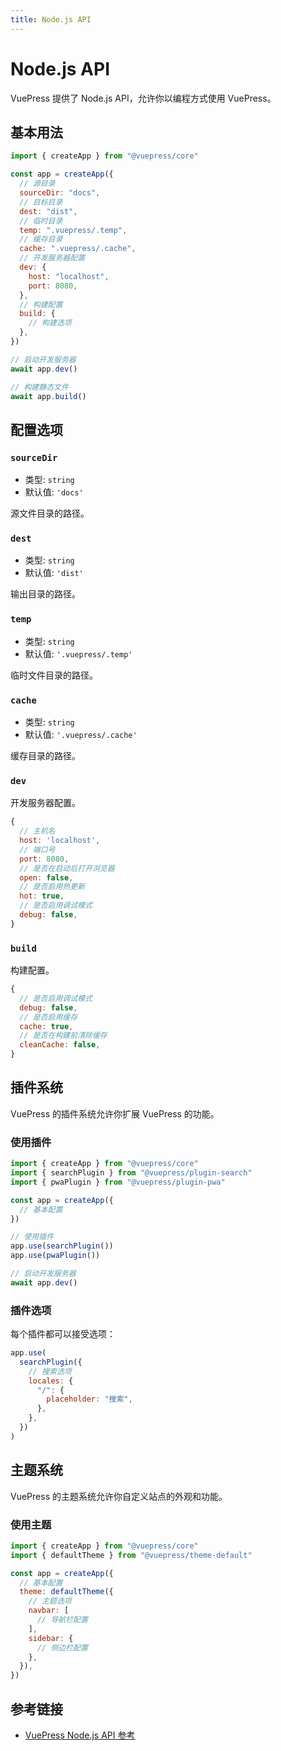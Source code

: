 ```yaml
---
title: Node.js API
---
```


# Node.js API

VuePress 提供了 Node.js API，允许你以编程方式使用 VuePress。

## 基本用法

```js
import { createApp } from "@vuepress/core"

const app = createApp({
  // 源目录
  sourceDir: "docs",
  // 目标目录
  dest: "dist",
  // 临时目录
  temp: ".vuepress/.temp",
  // 缓存目录
  cache: ".vuepress/.cache",
  // 开发服务器配置
  dev: {
    host: "localhost",
    port: 8080,
  },
  // 构建配置
  build: {
    // 构建选项
  },
})

// 启动开发服务器
await app.dev()

// 构建静态文件
await app.build()
```

## 配置选项

### `sourceDir`

- 类型: `string`
- 默认值: `'docs'`

源文件目录的路径。

### `dest`

- 类型: `string`
- 默认值: `'dist'`

输出目录的路径。

### `temp`

- 类型: `string`
- 默认值: `'.vuepress/.temp'`

临时文件目录的路径。

### `cache`

- 类型: `string`
- 默认值: `'.vuepress/.cache'`

缓存目录的路径。

### `dev`

开发服务器配置。

```js
{
  // 主机名
  host: 'localhost',
  // 端口号
  port: 8080,
  // 是否在启动后打开浏览器
  open: false,
  // 是否启用热更新
  hot: true,
  // 是否启用调试模式
  debug: false,
}
```

### `build`

构建配置。

```js
{
  // 是否启用调试模式
  debug: false,
  // 是否启用缓存
  cache: true,
  // 是否在构建前清除缓存
  cleanCache: false,
}
```

## 插件系统

VuePress 的插件系统允许你扩展 VuePress 的功能。

### 使用插件

```js
import { createApp } from "@vuepress/core"
import { searchPlugin } from "@vuepress/plugin-search"
import { pwaPlugin } from "@vuepress/plugin-pwa"

const app = createApp({
  // 基本配置
})

// 使用插件
app.use(searchPlugin())
app.use(pwaPlugin())

// 启动开发服务器
await app.dev()
```

### 插件选项

每个插件都可以接受选项：

```js
app.use(
  searchPlugin({
    // 搜索选项
    locales: {
      "/": {
        placeholder: "搜索",
      },
    },
  })
)
```

## 主题系统

VuePress 的主题系统允许你自定义站点的外观和功能。

### 使用主题

```js
import { createApp } from "@vuepress/core"
import { defaultTheme } from "@vuepress/theme-default"

const app = createApp({
  // 基本配置
  theme: defaultTheme({
    // 主题选项
    navbar: [
      // 导航栏配置
    ],
    sidebar: {
      // 侧边栏配置
    },
  }),
})
```

## 参考链接

- [VuePress Node.js API 参考](https://v2.vuepress.vuejs.org/zh/reference/node-api.html)
